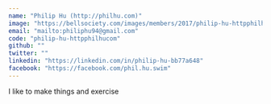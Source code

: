 ```yaml
---
name: "Philip Hu (http://philhu.com)"
image: "https://bellsociety.com/images/members/2017/philip-hu-httpphilhucom.jpg"
email: "mailto:philiphu94@gmail.com"
code: "philip-hu-httpphilhucom"
github: ""
twitter: ""
linkedin: "https://linkedin.com/in/philip-hu-bb77a648"
facebook: "https://facebook.com/phil.hu.swim"
---
```

I like to make things and exercise
